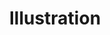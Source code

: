---
layout: portfolio
title: Illustration
blurb: Children's Books, Games, Programs...
# FB and Jekyll SEO Tag values
description: My Illustration works, with emphasis on children's books and characters, for diverse applications.
postlinkimage: /assets/images/bg-portfolio-home-01.jpg
# End FB and Jekyll SEO Tag values
hero_tag: illustration
categories: 
    - homepage
    - illustration
pretty_category: Illustration
pretty_title: Illustration 
sort_number: 0
permalink: /portfolio/illustration
images:
    - image_url: /assets/images/portfolio/illustration/i_rainforestguardians_wm.jpg
      image_title: Rainforest Guardians
    - image_url: /assets/images/portfolio/illustration/i_summerfun_wm.jpg
      image_title: Summer Fun
    - image_url: /assets/images/portfolio/illustration/i_schoolprankster_wm.jpg
      image_title: School Prankster
    - image_url: /assets/images/portfolio/illustration/i_rightontune_wm.jpg
      image_title: Right On Tune
    - image_url: /assets/images/portfolio/illustration/i_sunsetchase_wm.jpg
      image_title: Sunset Chase
      image_class: fullwidth
    - image_url: /assets/images/portfolio/illustration/i_smallworld_wm.jpg
      image_title: Small World
    - image_url: /assets/images/portfolio/illustration/i_illustrationworkshop_wm.jpg
      image_title: Slippery Slope
    - image_url: /assets/images/portfolio/illustration/i_danielsroom_wm.jpg
      image_title: Daniel's Messy Room
    - image_url: /assets/images/portfolio/illustration/i_racefinish_wm.jpg
      image_title: The Race Finish
    - image_url: /assets/images/portfolio/illustration/i_nomoreschool_wm.jpg
      image_title: No More School!
      image_class: fullwidth
    - image_url: /assets/images/portfolio/illustration/i_kidlit4climate_wm.jpg
      image_title: Kidlit4Climate Poster
    - image_url: /assets/images/portfolio/illustration/i_adventureahead_wm.jpg
      image_title: Adventures Ahead
---